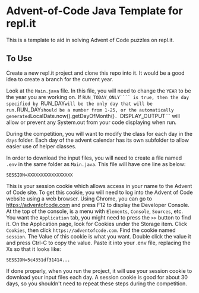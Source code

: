 # Advent-of-Code Java Template for repl.it
This is a template to aid in solving Advent of Code puzzles on repl.it.

## To Use
Create a new repl.it project and clone this repo into it. It would be a good idea to create a branch for the current year.

Look at the ```Main.java``` file. In this file, you will need to change the ```YEAR``` to be the year you are working on. If ```RUN_TODAY_ONLY```` is true,
then the day specified by ```RUN_DAY``` will be the only day that will be run. ```RUN_DAY``` should be a number from 1-25, or the automatically generated
```LocalDate.now().getDayOfMonth()```. ```DISPLAY_OUTPUT``` will allow or prevent any System.out from your code displaying when run.

During the competition, you will want to modify the class for each day in the ```days``` folder. Each day of the advent calendar has its own subfolder to
allow easier use of helper classes.

In order to download the input files, you will need to create a file named ```.env``` in the same folder as ```Main.java```. This file will have one line as
below:

```
SESSION=XXXXXXXXXXXXXXXXX
```

This is your session cookie which allows access in your name to the Advent of Code site. To get this cookie, you will need to log into the Advent of Code website
using a web browser. Using Chrome, you can go to https://adventofcode.com and press F12 to display the Developer Console. At the top of the console, is a menu with
```Elements```, ```Console```, ```Sources```, etc.  You want the ```Application``` tab, you might need to press the ```>>``` button to find it. On the Application
page, look for Cookies under the Storage item. Click ```Cookies```, then click ```https://adventofcode.com```. Find the cookie named ```session```. The Value of this
cookie is what you want. Double click the value it and press Ctrl-C to copy the value. Paste it into your .env file, replacing the Xs so that it looks like:

```
SESSION=5c4351df31414...
```

If done properly, when you run the project, it will use your session cookie to download your input files each day. A session cookie is good for about 30 days, so you
shouldn't need to repeat these steps during the competition.
